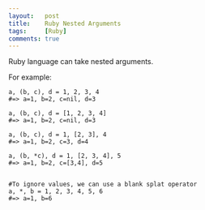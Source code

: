 ```yaml
---
layout:   post
title:    Ruby Nested Arguments
tags:     [Ruby]
comments: true
---
```


Ruby language can take nested arguments.

For example:

```
a, (b, c), d = 1, 2, 3, 4
#=> a=1, b=2, c=nil, d=3

a, (b, c), d = [1, 2, 3, 4]
#=> a=1, b=2, c=nil, d=3

a, (b, c), d = 1, [2, 3], 4
#=> a=1, b=2, c=3, d=4

a, (b, *c), d = 1, [2, 3, 4], 5
#=> a=1, b=2, c=[3,4], d=5


#To ignore values, we can use a blank splat operator
a, *, b = 1, 2, 3, 4, 5, 6
#=> a=1, b=6
```


